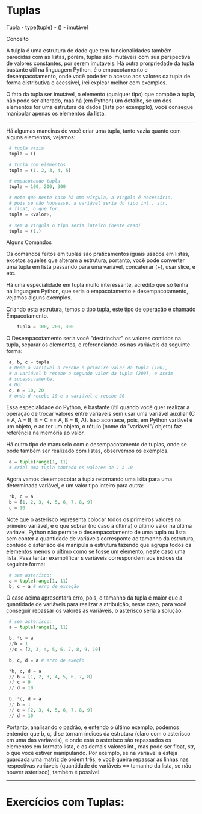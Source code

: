 
 # Tuplas
 
Tupla - type(tuple) - () - imutável


Conceito

A tulpla é uma estrutura de dado que tem funcionalidades
também parecidas com as listas, porém, tuplas são imutáveis
com sua perspectiva de valores constantes, por serem imutáveis.
Há outra prorpriedade da tupla bastante útil na linguagem
Python, é o empacotamento e desempacotamento, onde você pode
ter o acesso aos valores da tupla de forma distributiva e
acessível, irei explcar melhor com exemplos.

O fato da tupla ser imutável, o elemento (qualquer tipo) que
compõe a tupla, não pode ser alterado, mas há (em Python) um
detalhe, se um dos elementos for uma estrutura de dados (lista
por exempplo), você consegue manipular apenas os elementos da
lista.
____________________________________________________________
Há algumas maneiras de você criar uma tupla, tanto vazia
quanto com alguns elementos, vejamos:

~~~python
 # tupla vazia
 tupla = ()

 # tupla com elementos
 tupla = (1, 2, 3, 4, 5)

 # empacotando tupla
 tupla = 100, 200, 300

 # note que neste caso há uma vírgula, a vírgula é necessária,
 # pois se não houvesse, a variável seria do tipo int., str,
 # float, o que for.
 tupla = <valor>,

 # sem a vírgula o tipo seria inteiro (neste caso)
 tupla = (1,)
~~~


Alguns Comandos

Os comandos feitos em tuplas são praticamentos iguais usados
em listas, excetos aqueles que alteram a estrutura, portanto,
você pode converter uma tupla em lista passando para uma
variável, concatenar (+), usar slice, e etc.

Há uma especialidade em tupla muito interessante, acredito
que só tenha na linguagem Python, que seria o empacotamento e
desempacotamento, vejamos alguns exemplos.

Criando esta estrutura, temos o tipo tupla, este tipo de
operação é chamado Empacotamento.

~~~python
    tupla = 100, 200, 300
~~~

O Desempacotamento seria você "destrinchar" os valores contidos
na tupla, separar os elementos, e referenciando-os nas variáveis
da seguinte forma:

~~~python
 a, b, c = tupla
 # Onde a variável a recebe o primeiro valor da tupla (100),
 # a variável b recebe o segundo valor da tupla (200), e assim
 # sucessivamente.
 # Ou:
 d, e = 10, 20
 # onde d recebe 10 e a variável e recebe 20
~~~

Essa especialidade do Python, é bastante útil quando você quer
realizar a operação de trocar valores entre variáveis sem usar
uma variável auxiliar (C = A, A = B, B = C == A, B = B, A). Isso
acontece, pois, em Python variável é um objeto, e ao ter um objeto,
o rótulo (nome da "variável"/ objeto) faz referência na memória
ao valor.

Há outro tipo de manuseio com o desempacotamento de tuplas, onde
se pode também ser realizado com listas, observemos os exemplos.

~~~python
 a = tuple(range(1, 11)
 # criei uma tupla contedo os valores de 1 a 10
~~~

Agora vamos desempacotar a tupla retornando uma lsita para uma
determinada variável, e um valor tipo inteiro para outra:

~~~python
 *b, c = a
 b = [1, 2, 3, 4, 5, 6, 7, 8, 9]
 c = 10
~~~

Note que o asterisco representa colocar todos os primeiros valores
na primeiro variável, e o que sobrar (no caso a última) o último
valor na última variável, Python não permite o desempacotamento de
uma tupla ou lista sem conter a quantidade de variáveis corresponte
ao tamanho da estrutura, contudo o asterisco ele manipula a estrutura
fazendo que agrupa todos os elementos menos o último como se fosse um
elemento, neste caso uma lista. Pasa tentar exemplificar s variáveis
correspondem aos índices da seguinte forma:

~~~python
 # sem asterisco:
 a = tuple(range(1, 11)
 b, c = a # erro de exceção
~~~

O caso acima apresentará erro, pois, o tamanho da tupla é maior que a
quantidade de variáveis para realizar a atribuição, neste caso, para
você conseguir repassar os valores às variáveis, o asterisco seria a
solução:

~~~python
 # sem asterisco:
 a = tuple(range(1, 11)

 b, *c = a
 //b = 1
 //c = [2, 3, 4, 5, 6, 7, 8, 9, 10]

 b, c, d = a # erro de exeção

 *b, c, d = a
 // b = [1, 2, 3, 4, 5, 6, 7, 8]
 // c = 9
 // d = 10

 b, *c, d = a
 // b = 1
 // c = [2, 3, 4, 5, 6, 7, 8, 9]
 // d = 10
~~~

Portanto, analisando o padrão, e entendo o último exemplo, podemos
entender que b, c, d se tornam índices da estrutura (claro com o
asterisco em uma das variáveis), e onde está o asterisco são repassados
os elementos em formato lista, e os demais valores int., mas pode ser
float, str, o que você estiver manipulando. Por exemplo, se na variável
a esteja guardada uma matriz de ordem três, e você queira repassar as
linhas nas respectivas variáveis (quantidade de variáveis == tamanho
da lista, se não houver asterisco), também é possível.

______________________________________________________________________________

# Exercícios com Tuplas:
